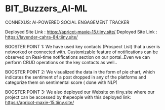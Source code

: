# BIT_Buzzers_AI-ML
CONNEXUS: AI-POWERED SOCIAL ENGAGEMENT TRACKER
 
 
 
 Deployed Site Link : https://apricot-maxie-15.tiiny.site/
 Deployed Site Link : https://lavender-cahra-84.tiiny.site/

BOOSTER POINT 1: We have used key contacts (Prospect List) that a user is networked or connected with. Customizable feature of notifications can be observed on Real-time notifications section on our portal..Even we can perform CRUD operations on the key contacts as well..

BOOSTER POINT 2: We visualized the data in the form of pie chart, which indicates the sentiment of a post dropped in any of the platforms and categorize them on sentimental score ( done with NLP)

BOOSTER POINT 3: We also deployed our Website on tiiny.site where our project can be accessed by thepeople with this deployed link: https://apricot-maxie-15.tiiny.site/

